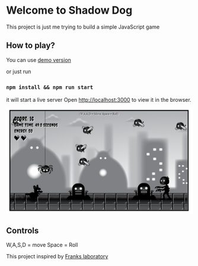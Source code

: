 # Welcome to Shadow Dog

This project is just me trying to build a simple JavaScript game

## How to play?

You can use [demo version](https://aleksfedotov.github.io/shadow-dog-js-game/)

or just run

### `npm install && npm run start`

it will start a live server
Open [http://localhost:3000](http://localhost:3000) to view it in the browser.

![Preview](preview.png 'Preview')

## Controls

W,A,S,D = move
Space = Roll

This project inspired by [Franks laboratory](https://www.youtube.com/c/Frankslaboratory)
